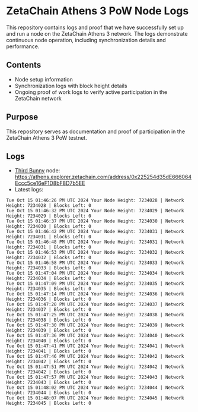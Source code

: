 # ZetaChain Athens 3 PoW Node Logs
This repository contains logs and proof that we have successfully set up and run a node on the ZetaChain Athens 3 network. The logs demonstrate continuous node operation, including synchronization details and performance.

## Contents
- Node setup information
- Synchronization logs with block height details
- Ongoing proof of work logs to verify active participation in the ZetaChain network

## Purpose
This repository serves as documentation and proof of participation in the ZetaChain Athens 3 PoW testnet.

## Logs

- [Third Bunny](https://thirdbunny.xyz/) node: https://athens.explorer.zetachain.com/address/0x225254d35dE666064Eccc5ce16eF1D8bF8D7b5EE
- Latest logs:
```
Tue Oct 15 01:46:26 PM UTC 2024 Your Node Height: 7234028 | Network Height: 7234028 | Blocks Left: 0
Tue Oct 15 01:46:32 PM UTC 2024 Your Node Height: 7234029 | Network Height: 7234029 | Blocks Left: 0
Tue Oct 15 01:46:37 PM UTC 2024 Your Node Height: 7234030 | Network Height: 7234030 | Blocks Left: 0
Tue Oct 15 01:46:42 PM UTC 2024 Your Node Height: 7234031 | Network Height: 7234031 | Blocks Left: 0
Tue Oct 15 01:46:48 PM UTC 2024 Your Node Height: 7234031 | Network Height: 7234031 | Blocks Left: 0
Tue Oct 15 01:46:53 PM UTC 2024 Your Node Height: 7234032 | Network Height: 7234032 | Blocks Left: 0
Tue Oct 15 01:46:58 PM UTC 2024 Your Node Height: 7234033 | Network Height: 7234033 | Blocks Left: 0
Tue Oct 15 01:47:04 PM UTC 2024 Your Node Height: 7234034 | Network Height: 7234034 | Blocks Left: 0
Tue Oct 15 01:47:09 PM UTC 2024 Your Node Height: 7234035 | Network Height: 7234035 | Blocks Left: 0
Tue Oct 15 01:47:14 PM UTC 2024 Your Node Height: 7234036 | Network Height: 7234036 | Blocks Left: 0
Tue Oct 15 01:47:20 PM UTC 2024 Your Node Height: 7234037 | Network Height: 7234037 | Blocks Left: 0
Tue Oct 15 01:47:25 PM UTC 2024 Your Node Height: 7234038 | Network Height: 7234038 | Blocks Left: 0
Tue Oct 15 01:47:30 PM UTC 2024 Your Node Height: 7234039 | Network Height: 7234039 | Blocks Left: 0
Tue Oct 15 01:47:36 PM UTC 2024 Your Node Height: 7234040 | Network Height: 7234040 | Blocks Left: 0
Tue Oct 15 01:47:41 PM UTC 2024 Your Node Height: 7234041 | Network Height: 7234041 | Blocks Left: 0
Tue Oct 15 01:47:46 PM UTC 2024 Your Node Height: 7234042 | Network Height: 7234042 | Blocks Left: 0
Tue Oct 15 01:47:51 PM UTC 2024 Your Node Height: 7234042 | Network Height: 7234042 | Blocks Left: 0
Tue Oct 15 01:47:57 PM UTC 2024 Your Node Height: 7234043 | Network Height: 7234043 | Blocks Left: 0
Tue Oct 15 01:48:02 PM UTC 2024 Your Node Height: 7234044 | Network Height: 7234044 | Blocks Left: 0
Tue Oct 15 01:48:07 PM UTC 2024 Your Node Height: 7234045 | Network Height: 7234045 | Blocks Left: 0
```
